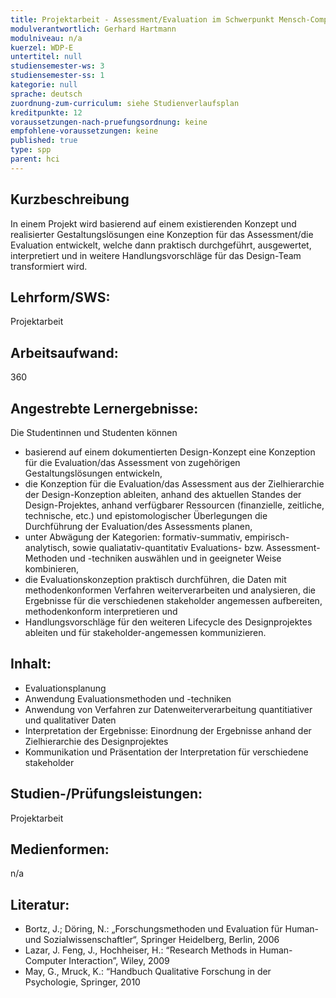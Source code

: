 ```yaml
---
title: Projektarbeit - Assessment/Evaluation im Schwerpunkt Mensch-Computer Interaktion
modulverantwortlich: Gerhard Hartmann
modulniveau: n/a
kuerzel: WDP-E
untertitel: null
studiensemester-ws: 3
studiensemester-ss: 1
kategorie: null
sprache: deutsch
zuordnung-zum-curriculum: siehe Studienverlaufsplan
kreditpunkte: 12
voraussetzungen-nach-pruefungsordnung: keine
empfohlene-voraussetzungen: keine
published: true
type: spp
parent: hci
---
```


## Kurzbeschreibung
In einem Projekt wird basierend auf einem existierenden Konzept und realisierter Gestaltungslösungen eine Konzeption für das 
Assessment/die Evaluation entwickelt, welche dann praktisch durchgeführt, ausgewertet, interpretiert und in weitere Handlungsvorschläge
für das Design-Team transformiert wird.

## Lehrform/SWS: 
Projektarbeit

## Arbeitsaufwand: 
360

## Angestrebte Lernergebnisse:
Die Studentinnen und Studenten können
- basierend auf einem dokumentierten Design-Konzept eine Konzeption für die Evaluation/das Assessment von zugehörigen 
Gestaltungslösungen entwickeln,
- die Konzeption für die Evaluation/das Assessment aus der Zielhierarchie der Design-Konzeption ableiten, anhand des aktuellen Standes 
der Design-Projektes, anhand verfügbarer Ressourcen (finanzielle, zeitliche, technische, etc.) und epistomologischer Überlegungen die 
Durchführung der Evaluation/des Assessments planen,
- unter Abwägung der Kategorien: formativ-summativ, empirisch-analytisch, sowie qualiatativ-quantitativ Evaluations- bzw. 
Assessment-Methoden und -techniken auswählen und in geeigneter Weise kombinieren,
- die Evaluationskonzeption praktisch durchführen, die Daten mit methodenkonformen Verfahren weiterverarbeiten und analysieren, die 
Ergebnisse für die verschiedenen stakeholder angemessen aufbereiten, methodenkonform interpretieren und
- Handlungsvorschläge für den weiteren Lifecycle des Designprojektes ableiten und für stakeholder-angemessen kommunizieren.


## Inhalt:
- Evaluationsplanung
- Anwendung Evaluationsmethoden und -techniken
- Anwendung von Verfahren zur Datenweiterverarbeitung quantitiativer und qualitativer Daten
- Interpretation der Ergebnisse: Einordnung der Ergebnisse anhand der Zielhierarchie des Designprojektes
- Kommunikation und Präsentation der Interpretation für verschiedene stakeholder 

## Studien-/Prüfungsleistungen:
Projektarbeit

## Medienformen:
n/a

## Literatur:
- Bortz, J.; Döring, N.: „Forschungsmethoden und Evaluation für Human- und Sozialwissenschaftler“, Springer Heidelberg, Berlin, 2006
- Lazar, J. Feng, J., Hochheiser, H.: “Research Methods in Human-Computer Interaction”, Wiley, 2009
- May, G., Mruck, K.: “Handbuch Qualitative Forschung in der Psychologie, Springer, 2010

